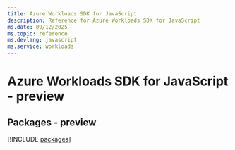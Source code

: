```yaml
---
title: Azure Workloads SDK for JavaScript
description: Reference for Azure Workloads SDK for JavaScript
ms.date: 09/12/2025
ms.topic: reference
ms.devlang: javascript
ms.service: workloads
---
```

# Azure Workloads SDK for JavaScript - preview
## Packages - preview
[!INCLUDE [packages](workloads-index.md)]